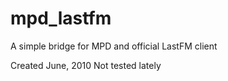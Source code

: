 # mpd_lastfm
A simple bridge for MPD and official LastFM client

Created June, 2010
Not tested lately
